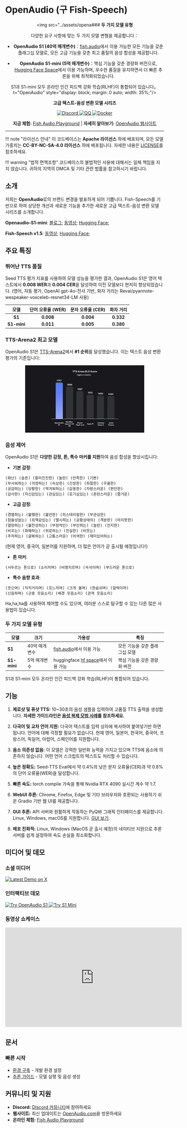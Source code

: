 # OpenAudio (구 Fish-Speech)

<div align="center">

<div align="center">

<img src="../assets/opena### **두 가지 모델 유형**

다양한 요구 사항에 맞는 두 가지 모델 변형을 제공합니다：

- **OpenAudio S1 (40억 매개변수)**：[fish.audio](https://fish.audio)에서 이용 가능한 모든 기능을 갖춘 플래그십 모델로, 모든 고급 기능을 갖춘 최고 품질의 음성 합성을 제공합니다.

- **OpenAudio S1-mini (5억 매개변수)**：핵심 기능을 갖춘 경량화 버전으로, [Hugging Face Space](https://huggingface.co/spaces/fishaudio/openaudio-s1-mini)에서 이용 가능하며, 우수한 품질을 유지하면서 더 빠른 추론을 위해 최적화되었습니다.

S1과 S1-mini 모두 온라인 인간 피드백 강화 학습(RLHF)이 통합되어 있습니다。t="OpenAudio" style="display: block; margin: 0 auto; width: 35%;"/>

</div>

<strong>고급 텍스트-음성 변환 모델 시리즈</strong>

<div>
<a target="_blank" href="https://discord.gg/Es5qTB9BcN">
<img alt="Discord" src="https://img.shields.io/discord/1214047546020728892?color=%23738ADB&label=Discord&logo=discord&logoColor=white&style=flat-square"/>
</a>
<a target="_blank" href="http://qm.qq.com/cgi-bin/qm/qr?_wv=1027&k=jCKlUP7QgSm9kh95UlBoYv6s1I-Apl1M&authKey=xI5ttVAp3do68IpEYEalwXSYZFdfxZSkah%2BctF5FIMyN2NqAa003vFtLqJyAVRfF&noverify=0&group_code=593946093">
<img alt="QQ" src="https://img.shields.io/badge/QQ Group-%2312B7F5?logo=tencent-qq&logoColor=white&style=flat-square"/>
</a>
<a target="_blank" href="https://hub.docker.com/r/fishaudio/fish-speech">
<img alt="Docker" src="https://img.shields.io/docker/pulls/fishaudio/fish-speech?style=flat-square&logo=docker"/>
</a>
</div>

<strong>지금 체험:</strong> <a href="https://fish.audio">Fish Audio Playground</a> | <strong>자세히 알아보기:</strong> <a href="https://openaudio.com">OpenAudio 웹사이트</a>

</div>

---

!!! note "라이선스 안내"
    이 코드베이스는 **Apache 라이선스** 하에 배포되며, 모든 모델 가중치는 **CC-BY-NC-SA-4.0 라이선스** 하에 배포됩니다. 자세한 내용은 [LICENSE](LICENSE)를 참조하세요.

!!! warning "법적 면책조항"
    코드베이스의 불법적인 사용에 대해서는 일체 책임을 지지 않습니다. 귀하의 지역의 DMCA 및 기타 관련 법률을 참고하시기 바랍니다.

## **소개**

저희는 **OpenAudio**로의 브랜드 변경을 발표하게 되어 기쁩니다. Fish-Speech를 기반으로 하여 상당한 개선과 새로운 기능을 추가한 새로운 고급 텍스트-음성 변환 모델 시리즈를 소개합니다.

**Openaudio-S1-mini**: [블로그](https://openaudio.com/blogs/s1); [동영상](https://www.youtube.com/watch?v=SYuPvd7m06A); [Hugging Face](https://huggingface.co/fishaudio/openaudio-s1-mini);

**Fish-Speech v1.5**: [동영상](https://www.bilibili.com/video/BV1EKiDYBE4o/); [Hugging Face](https://huggingface.co/fishaudio/fish-speech-1.5);

## **주요 특징**

### **뛰어난 TTS 품질**

Seed TTS 평가 지표를 사용하여 모델 성능을 평가한 결과, OpenAudio S1은 영어 텍스트에서 **0.008 WER**과 **0.004 CER**을 달성하여 이전 모델보다 현저히 향상되었습니다. (영어, 자동 평가, OpenAI gpt-4o-전사 기반, 화자 거리는 Revai/pyannote-wespeaker-voxceleb-resnet34-LM 사용)

| 모델 | 단어 오류율 (WER) | 문자 오류율 (CER) | 화자 거리 |
|:-----:|:--------------------:|:-------------------------:|:----------------:|
| **S1** | **0.008** | **0.004** | **0.332** |
| **S1-mini** | **0.011** | **0.005** | **0.380** |

### **TTS-Arena2 최고 모델**

OpenAudio S1은 [TTS-Arena2](https://arena.speechcolab.org/)에서 **#1 순위**를 달성했습니다. 이는 텍스트 음성 변환 평가의 기준입니다:

<div align="center">
    <img src="assets/Elo.jpg" alt="TTS-Arena2 Ranking" style="width: 75%;" />
</div>

### **음성 제어**
OpenAudio S1은 **다양한 감정, 톤, 특수 마커를 지원**하여 음성 합성을 향상시킵니다:

- **기본 감정**:
```
(화난) (슬픈) (흥미진진한) (놀란) (만족한) (기쁜) 
(무서워하는) (걱정하는) (속상한) (긴장한) (좌절한) (우울한)
(공감하는) (당황한) (역겨워하는) (감동한) (자랑스러운) (편안한)
(감사한) (자신감있는) (관심있는) (호기심있는) (혼란스러운) (즐거운)
```

- **고급 감정**:
```
(경멸하는) (불행한) (불안한) (히스테리컬한) (무관심한) 
(참을성없는) (죄책감있는) (멸시하는) (공황상태의) (격분한) (마지못한)
(열망하는) (불찬성하는) (부정적인) (부인하는) (놀란) (진지한)
(비꼬는) (화해하는) (위로하는) (진실한) (비웃는)
(주저하는) (굴복하는) (고통스러운) (어색한) (재미있어하는)
```

(현재 영어, 중국어, 일본어를 지원하며, 더 많은 언어가 곧 출시될 예정입니다!)

- **톤 마커**:
```
(서두르는 톤으로) (소리치며) (비명지르며) (속삭이며) (부드러운 톤으로)
```

- **특수 음향 효과**:
```
(웃으며) (킥킥거리며) (흐느끼며) (크게 울며) (한숨쉬며) (헐떡이며)
(신음하며) (군중 웃음소리) (배경 웃음소리) (관객 웃음소리)
```

Ha,ha,ha를 사용하여 제어할 수도 있으며, 여러분 스스로 탐구할 수 있는 다른 많은 사용법이 있습니다.

### **두 가지 모델 유형**

<div align="center">

| 모델 | 크기 | 가용성 | 특징 |
|-------|------|--------------|----------|
| **S1** | 40억 매개변수 | [fish.audio](https://fish.audio)에서 이용 가능 | 모든 기능을 갖춘 플래그십 모델 |
| **S1-mini** | 5억 매개변수 | huggingface [hf space](https://huggingface.co/spaces/fishaudio/openaudio-s1-mini)에서 이용 가능 | 핵심 기능을 갖춘 경량화 버전 |

</div>

S1과 S1-mini 모두 온라인 인간 피드백 강화 학습(RLHF)이 통합되어 있습니다.

## **기능**

1. **제로샷 및 퓨샷 TTS:** 10~30초의 음성 샘플을 입력하여 고품질 TTS 출력을 생성합니다. **자세한 가이드라인은 [음성 복제 모범 사례](https://docs.fish.audio/text-to-speech/voice-clone-best-practices)를 참조하세요.**

2. **다국어 및 교차 언어 지원:** 다국어 텍스트를 입력 상자에 복사하여 붙여넣기만 하면 됩니다. 언어에 대해 걱정할 필요가 없습니다. 현재 영어, 일본어, 한국어, 중국어, 프랑스어, 독일어, 아랍어, 스페인어를 지원합니다.

3. **음소 의존성 없음:** 이 모델은 강력한 일반화 능력을 가지고 있으며 TTS에 음소에 의존하지 않습니다. 어떤 언어 스크립트의 텍스트도 처리할 수 있습니다.

4. **높은 정확도:** Seed-TTS Eval에서 약 0.4%의 낮은 문자 오류율(CER)과 약 0.8%의 단어 오류율(WER)을 달성합니다.

5. **빠른 속도:** torch compile 가속을 통해 Nvidia RTX 4090 실시간 계수 약 1:7.

6. **WebUI 추론:** Chrome, Firefox, Edge 및 기타 브라우저와 호환되는 사용하기 쉬운 Gradio 기반 웹 UI를 제공합니다.

7. **GUI 추론:** API 서버와 원활하게 작동하는 PyQt6 그래픽 인터페이스를 제공합니다. Linux, Windows, macOS를 지원합니다. [GUI 보기](https://github.com/AnyaCoder/fish-speech-gui).

8. **배포 친화적:** Linux, Windows (MacOS 곧 출시 예정)의 네이티브 지원으로 추론 서버를 쉽게 설정하여 속도 손실을 최소화합니다.

## **미디어 및 데모**

<!-- <div align="center"> -->

<h3><strong>소셜 미디어</strong></h3>
<a href="https://x.com/FishAudio/status/1929915992299450398" target="_blank">
    <img src="https://img.shields.io/badge/𝕏-최신_데모-black?style=for-the-badge&logo=x&logoColor=white" alt="Latest Demo on X" />
</a>

<h3><strong>인터랙티브 데모</strong></h3>

<a href="https://fish.audio" target="_blank">
    <img src="https://img.shields.io/badge/Fish_Audio-OpenAudio_S1_체험-blue?style=for-the-badge" alt="Try OpenAudio S1" />
</a>
<a href="https://huggingface.co/spaces/fishaudio/openaudio-s1-mini" target="_blank">
    <img src="https://img.shields.io/badge/Hugging_Face-S1_Mini_체험-yellow?style=for-the-badge" alt="Try S1 Mini" />
</a>

<h3><strong>동영상 쇼케이스</strong></h3>
<div align="center">
<iframe width="560" height="315" src="https://www.youtube.com/embed/SYuPvd7m06A" title="OpenAudio S1 Video" frameborder="0" allow="accelerometer; autoplay; clipboard-write; encrypted-media; gyroscope; picture-in-picture" allowfullscreen></iframe>
</div>

## **문서**

### 빠른 시작
- [환경 구축](install.md) - 개발 환경 설정
- [추론 가이드](inference.md) - 모델 실행 및 음성 생성

## **커뮤니티 및 지원**

- **Discord:** [Discord 커뮤니티](https://discord.gg/Es5qTB9BcN)에 참여하세요
- **웹사이트:** 최신 업데이트는 [OpenAudio.com](https://openaudio.com)을 방문하세요
- **온라인 체험:** [Fish Audio Playground](https://fish.audio)
